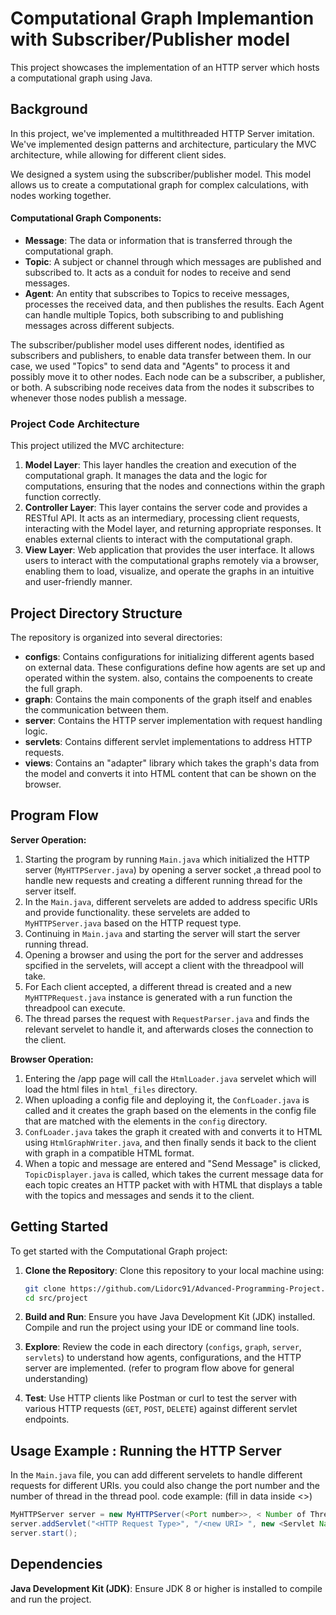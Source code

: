 # Computational Graph Implemantion with Subscriber/Publisher model

This project showcases the implementation of an HTTP server which hosts a computational graph using Java. 

## Background

In this project, we've implemented a multithreaded HTTP Server imitation. We've implemented design patterns and architecture, particulary the MVC architecture, while allowing for different client sides.

We designed a system using the subscriber/publisher model. 
This model allows us to create a computational graph for complex calculations, with nodes working together. 

#### Computational Graph Components:

- **Message**: The data or information that is transferred through the computational graph.
- **Topic**: A subject or channel through which messages are published and subscribed to. It acts as a conduit for nodes to receive and send messages.
- **Agent**: An entity that subscribes to Topics to receive messages, processes the received data, and then publishes the results. Each Agent can handle multiple Topics, both subscribing to and publishing messages across different subjects.

The subscriber/publisher model uses different nodes, identified as subscribers and publishers, to enable data transfer between them. In our case, we used "Topics" to send data and "Agents" to process it and possibly move it to other nodes. Each node can be a subscriber, a publisher, or both. A subscribing node receives data from the nodes it subscribes to whenever those nodes publish a message.

### Project Code Architecture

This project utilized the MVC architecture: 

1. **Model Layer**: This layer handles the creation and execution of the computational graph. It manages the data and the logic for computations, ensuring that the nodes and connections within the graph function correctly.
2. **Controller Layer**: This layer contains the server code and provides a RESTful API. It acts as an intermediary, processing client requests, interacting with the Model layer, and returning appropriate responses. It enables external clients to interact with the computational graph.
3. **View Layer**: Web application that provides the user interface. It allows users to interact with the computational graphs remotely via a browser, enabling them to load, visualize, and operate the graphs in an intuitive and user-friendly manner.

## Project Directory Structure

The repository is organized into several directories:

- **configs**: Contains configurations for initializing different agents based on external data. These configurations define how agents are set up and operated within the system. also, contains the compoenents to create the full graph.
- **graph**: Contains the main components of the graph itself and enables the communication between them.
- **server**: Contains the HTTP server implementation with request handling logic.
- **servlets**: Contains different servlet implementations to address HTTP requests.
- **views**: Contains an "adapter" library which takes the graph's data from the model and converts it into HTML content that can be shown on the browser.

## Program Flow

**Server Operation:**

1. Starting the program by running `Main.java` which initialized the HTTP server (`MyHTTPServer.java`) by opening a server socket ,a thread pool to handle new requests and creating a different running thread for the server itself.
2. In the `Main.java`, different servelets are added to address specific URIs and provide functionality. these servelets are added to `MyHTTPServer.java` based on the HTTP request type.
3. Continuing in `Main.java` and starting the server will start the server running thread.
4. Opening a browser and using the port for the server and addresses spcified in the servelets, will accept a client with the threadpool will take.
5. For Each client accepted, a different thread is created and a new `MyHTTPRequest.java` instance is generated with a run function the threadpool can execute.
6. The thread parses the request with `RequestParser.java` and finds the relevant servelet to handle it, and afterwards closes the connection to the client.

**Browser Operation:**

1. Entering the /app page will call the `HtmlLoader.java` servelet which will load the html files in `html_files` directory.
2. When uploading a config file and deploying it, the `ConfLoader.java` is called and it creates the graph based on the elements in the config file that are matched with the elements in the `config` directory.
3. `ConfLoader.java` takes the graph it created with and converts it to HTML using `HtmlGraphWriter.java`, and then finally sends it back to the client with graph in a compatible HTML format.   
4. When a topic and message are entered and "Send Message" is clicked, `TopicDisplayer.java` is called, which takes the current message data for each topic creates an HTTP packet with with HTML that displays a table with the topics and messages and sends it to the client.

## Getting Started

To get started with the Computational Graph project:

1. **Clone the Repository**: Clone this repository to your local machine using:
   ```sh
   git clone https://github.com/Lidorc91/Advanced-Programming-Project.git
   cd src/project
   ```

2. **Build and Run**: Ensure you have Java Development Kit (JDK) installed. Compile and run the project using your IDE or command line tools.

3. **Explore**: Review the code in each directory (`configs`, `graph`, `server`, `servlets`) to understand how agents, configurations, and the HTTP server are implemented. (refer to program flow above for general understanding)

4. **Test**: Use HTTP clients like Postman or curl to test the server with various HTTP requests (`GET`, `POST`, `DELETE`) against different servlet endpoints.

## Usage Example : Running the HTTP Server
In the `Main.java` file, you can add different servelets to handle different requests for different URIs. you could also change the port number and the number of thread in the thread pool. code example: (fill in data inside <>)
```java
MyHTTPServer server = new MyHTTPServer(<Port number>>, < Number of Threads>); // Port 8080, 10 threads
server.addServlet("<HTTP Request Type>", "/<new URI> ", new <Servlet Name>());
server.start();
```

## Dependencies

**Java Development Kit (JDK)**: Ensure JDK 8 or higher is installed to compile and run the project.
